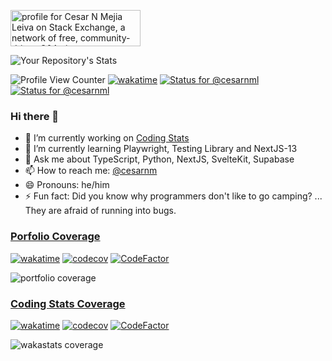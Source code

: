 <a href="https://stackexchange.com/users/12891195"><img src="https://stackexchange.com/users/flair/12891195.png?theme=dark" width="208" height="58" alt="profile for Cesar N Mejia Leiva on Stack Exchange, a network of free, community-driven Q&amp;A sites" title="profile for Cesar N Mejia Leiva on Stack Exchange, a network of free, community-driven Q&amp;A sites"></a>

![Your Repository's Stats](https://github-readme-stats.vercel.app/api?username=cesarnml&show_icons=true&theme=dracula)
<br/>

![Profile View Counter](https://komarev.com/ghpvc/?username=cesarnml)
[![wakatime](https://wakatime.com/badge/user/8cdf5c6c-3f1a-41dc-8fb8-6264a155b0f4.svg)](https://wakatime.com/@8cdf5c6c-3f1a-41dc-8fb8-6264a155b0f4)
[![Status for @cesarnml](https://badge.stateful.com/cesarnml/status.svg)](https://app.stateful.com/@cesarnml)
[![Status for @cesarnml](https://badge.stateful.com/cesarnml/dnd.svg)](https://app.stateful.com/@cesarnml)

### Hi there 👋

- 🔭 I’m currently working on [Coding Stats](https://codingstats.vercel.app/)
- 🌱 I’m currently learning Playwright, Testing Library and NextJS-13
- 💬 Ask me about TypeScript, Python, NextJS, SvelteKit, Supabase
- 📫 How to reach me: [@cesarnm](https://twitter.com/cesarnm)
- 😄 Pronouns: he/him
- ⚡ Fun fact: Did you know why programmers don't like to go camping? ... They are afraid of running into bugs.

### [Porfolio Coverage](https://github.com/cesarnml/portfolio-sveltekit)

[![wakatime](https://wakatime.com/badge/user/8cdf5c6c-3f1a-41dc-8fb8-6264a155b0f4/project/ff5b716d-7968-4a9a-9fa4-20f92a569ce3.svg)](https://wakatime.com/badge/user/8cdf5c6c-3f1a-41dc-8fb8-6264a155b0f4/project/ff5b716d-7968-4a9a-9fa4-20f92a569ce3)
[![codecov](https://codecov.io/gh/cesarnml/portfolio-sveltekit/branch/main/graph/badge.svg?token=1TU49QXWVN)](https://codecov.io/gh/cesarnml/portfolio-sveltekit)
[![CodeFactor](https://www.codefactor.io/repository/github/cesarnml/portfolio-sveltekit/badge)](https://www.codefactor.io/repository/github/cesarnml/portfolio-sveltekit)

![portfolio coverage](https://codecov.io/gh/cesarnml/portfolio-sveltekit/branch/main/graphs/sunburst.svg?token=1TU49QXWVN)

### [Coding Stats Coverage](https://github.com/cesarnml/waka-shortcut-time-stats)

[![wakatime](https://wakatime.com/badge/user/8cdf5c6c-3f1a-41dc-8fb8-6264a155b0f4/project/9baa0feb-4577-4145-8aee-35c0f554f351.svg)](https://wakatime.com/badge/user/8cdf5c6c-3f1a-41dc-8fb8-6264a155b0f4/project/9baa0feb-4577-4145-8aee-35c0f554f351)
[![codecov](https://codecov.io/gh/cesarnml/waka-shortcut-time-stats/branch/main/graph/badge.svg?token=wyQL5kG765)](https://codecov.io/gh/cesarnml/waka-shortcut-time-stats)
[![CodeFactor](https://www.codefactor.io/repository/github/cesarnml/waka-shortcut-time-stats/badge)](https://www.codefactor.io/repository/github/cesarnml/waka-shortcut-time-stats)

![wakastats coverage](https://codecov.io/gh/cesarnml/waka-shortcut-time-stats/branch/main/graphs/sunburst.svg?token=wyQL5kG765)
